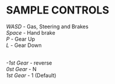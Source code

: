 <h1>SAMPLE CONTROLS</h1>
<i>WASD</i> - Gas, Steering and Brakes</br>
<i>Space</i> - Hand brake</br>
<i>P</i> - Gear Up</br>
<i>L</i> - Gear Down</br>

</br>

<i>-1st Gear</i> - reverse</br>
<i>0st Gear</i> - N</br>
<i>1st Gear</i> - 1 (Default)</br>
